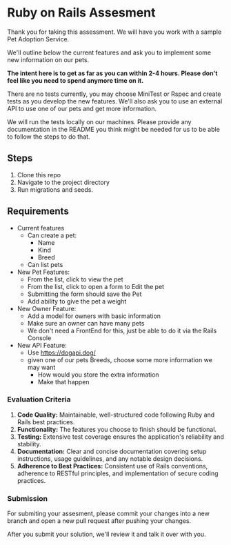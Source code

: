 
# Ruby on Rails Assesment

Thank you for taking this assessment. We will have you work with a sample Pet Adoption Service.

We'll outline below the current features and ask you to implement some new information on our pets.

**The intent here is to get as far as you can within 2-4 hours. Please don't feel like you need to spend anymore time on it.**

There are no tests currently, you may choose MiniTest or Rspec and create tests as you develop the new features. We'll also ask you to use an external API to use one of our
pets and get more information.

We will run the tests locally on our machines. Please provide any documentation in the README you think might be needed for us to be able to follow the steps to do that.

## Steps

1. Clone this repo
2. Navigate to the project directory
3. Run migrations and seeds.

## Requirements

- Current features
  - Can create a pet:
    - Name
    - Kind
    - Breed
  - Can list pets
- New Pet Features:
  - From the list, click to view the pet
  - From the list, click to open a form to Edit the pet
  - Submitting the form should save the Pet
  - Add ability to give the pet a weight
- New Owner Feature:
  - Add a model for owners with basic information
  - Make sure an owner can have many pets
  - We don't need a FrontEnd for this, just be able to do it via the Rails Console
- New API Feature:
  - Use <https://dogapi.dog/>
  - given one of our pets Breeds, choose some more information we may want
    - How would you store the extra information
    - Make that happen

### **Evaluation Criteria**

1. **Code Quality:** Maintainable, well-structured code following Ruby and Rails best practices.
2. **Functionality:** The features you choose to finish should be functional.
3. **Testing:** Extensive test coverage ensures the application's reliability and stability.
4. **Documentation:** Clear and concise documentation covering setup instructions, usage guidelines, and any notable design decisions.
5. **Adherence to Best Practices:** Consistent use of Rails conventions, adherence to RESTful principles, and implementation of secure coding practices.

### Submission

For submiting your assesment, please commit your changes into a new branch and open a new pull request after pushing your changes.

After you submit your solution, we'll review it and talk it over with you.
